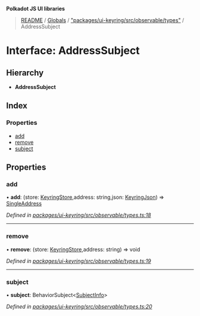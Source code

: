 **Polkadot JS UI libraries**

> [README](../README.md) / [Globals](../globals.md) / ["packages/ui-keyring/src/observable/types"](../modules/_packages_ui_keyring_src_observable_types_.md) / AddressSubject

# Interface: AddressSubject

## Hierarchy

* **AddressSubject**

## Index

### Properties

* [add](_packages_ui_keyring_src_observable_types_.addresssubject.md#add)
* [remove](_packages_ui_keyring_src_observable_types_.addresssubject.md#remove)
* [subject](_packages_ui_keyring_src_observable_types_.addresssubject.md#subject)

## Properties

### add

•  **add**: (store: [KeyringStore](_packages_ui_keyring_src_types_.keyringstore.md),address: string,json: [KeyringJson](_packages_ui_keyring_src_types_.keyringjson.md)) => [SingleAddress](_packages_ui_keyring_src_observable_types_.singleaddress.md)

*Defined in [packages/ui-keyring/src/observable/types.ts:18](https://github.com/polkadot-js/ui/blob/fea7424a/packages/ui-keyring/src/observable/types.ts#L18)*

___

### remove

•  **remove**: (store: [KeyringStore](_packages_ui_keyring_src_types_.keyringstore.md),address: string) => void

*Defined in [packages/ui-keyring/src/observable/types.ts:19](https://github.com/polkadot-js/ui/blob/fea7424a/packages/ui-keyring/src/observable/types.ts#L19)*

___

### subject

•  **subject**: BehaviorSubject\<[SubjectInfo](_packages_ui_keyring_src_observable_types_.subjectinfo.md)>

*Defined in [packages/ui-keyring/src/observable/types.ts:20](https://github.com/polkadot-js/ui/blob/fea7424a/packages/ui-keyring/src/observable/types.ts#L20)*
